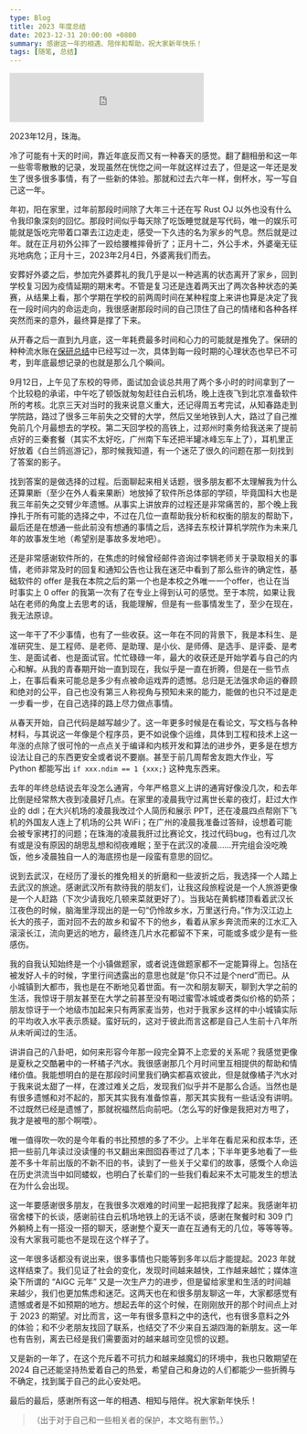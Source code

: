 ```yaml
---
type: Blog
title: 2023 年度总结
date: 2023-12-31 20:00:00 +0800
summary: 感谢这一年的相遇、陪伴和帮助，祝大家新年快乐！
tags: [随笔, 总结]
---
```


<iframe frameborder="no" border="0" marginwidth="0" marginheight="0" width='340' height='86' src="https://music.163.com/outchain/player?type=2&id=394488&auto=0&height=66"></iframe>

2023年12月，珠海。

冷了可能有十天的时间，靠近年底反而又有一种春天的感觉。翻了翻相册和这一年一些零零散散的记录，发现虽然在恍惚之间一年就这样过去了，但是这一年还是发生了很多很多事情，有了一些新的体验。那就和过去六年一样，倒杯水，写一写自己这一年。

年初，阳在家里，过年前那段时间除了大年三十还在写 Rust OJ 以外也没有什么令我印象深刻的回忆。那段时间似乎每天除了吃饭睡觉就是写代码，唯一的娱乐可能就是饭吃完带着口罩去江边走走，感受一下久违的名为家乡的气息。然后就是过年。就在正月初外公摔了一跤给腰椎摔骨折了；正月十二，外公手术，外婆毫无征兆地病危；正月十三，2023年2月4日，外婆离我们而去。

安葬好外婆之后，参加完外婆葬礼的我几乎是以一种逃离的状态离开了家乡，回到学校复习因为疫情延期的期末考。不管是复习还是连着两天出了两次各种状态的美赛，从结果上看，那个学期在学校的前两周时间在某种程度上来讲也算是决定了我在一段时间内的命运走向，我很感谢那段时间的自己顶住了自己的情绪和各种各样突然而来的意外，最终算是撑了下来。

从开春之后一直到九月底，这一年耗费最多时间和心力的可能就是推免了。保研的种种流水账在[保研总结](/blog/about-baoyan)中已经写过一次，具体到每一段时期的心理状态也早已不可考，到年底最想记录的也就是那么几个瞬间。

9月12日，上午见了东校的导师，面试加会谈总共用了两个多小时的时间拿到了一个比较稳的承诺，中午吃了顿饭就匆匆赶往白云机场，晚上连夜飞到北京准备软件所的考核。北京三天对当时的我来说意义重大，还记得周五考完试，从知春路走到学院路，路过了很多三年前失之交臂的大学，然后又坐地铁到人大，路过了自己推免前几个月最想去的学校。第二天回学校的高铁上，过郑州时乘务给我送来了提前点好的三秦套餐（其实不太好吃，广州南下车还把半罐冰峰忘车上了），耳机里正好放着《白兰鸽巡游记》，那时候我知道，有一个迷茫了很久的问题在那一刻找到了答案的影子。

找到答案的是做选择的过程。后面聊起来相关话题，很多朋友都不太理解我为什么还算果断（至少在外人看来果断）地放掉了软件所总体部的学硕，毕竟国科大也是我三年前失之交臂少年遗憾。从事实上讲放弃的过程还是非常痛苦的，那个晚上我挣扎于所有可能的选择之中，不过在几位一直帮助我分析和权衡的朋友的帮助下，最后还是在想通一些此前没有想通的事情之后，选择去东校计算机学院作为未来几年的故事发生地（希望别是事故多发地吧）。

还是非常感谢软件所的，在焦虑的时候曾经邮件咨询过李锎老师关于录取相关的事情，老师非常及时的回复和通知公告也让我在迷茫中看到了那么些许的确定性，基础软件的 offer 是我在本院之后的第一个也是本校之外唯一一个offer，也让在当时事实上 0 offer 的我第一次有了在专业上得到认可的感觉。至于本院，如果让我站在老师的角度上去思考的话，我能理解，但是有一些事情发生了，至少在现在，我无法原谅。

这一年干了不少事情，也有了一些收获。这一年在不同的背景下，我是本科生、是准研究生、是工程师、是老师、是助理、是小伙、是师傅、是选手、是评委、是考生、是面试者、也是面试官。忙忙碌碌一年，最大的收获还是开始学着与自己的内心和解。从我的青春期开始一直到现在，我似乎是一直在折腾，但是在一些节点上，在事后看来可能总是多少有点被命运戏弄的遗憾。总归是无法强求命运的眷顾和绝对的公平，自己也没有第三人称视角与预知未来的能力，能做的也只不过是走一步看一步，在自己选择的路上尽力做点事情。

从春天开始，自己代码是越写越少了。这一年更多时候是在看论文，写文档与各种材料，与其说这一年像是个程序员，更不如说像个运维，具体到工程和技术上这一年涨的点除了很可怜的一点点关于编译和内核开发和算法的进步外，更多是在想方设法让自己的东西更安全或者说不要崩。甚至于前几周帮舍友跑大作业，写 Python 都能写出 `if xxx.ndim == 1 {xxx;}` 这种鬼东西来。

去年的年终总结说去年没怎么通宵，今年严格意义上讲的通宵好像没几次，和去年比倒是经常熬大夜到凌晨好几点。在家里的凌晨我守过离世长辈的夜灯，赶过大作业的 ddl；在大兴机场的凌晨我改过个人简历和展示 PPT，还在凌晨四点帮刚下飞机的外国友人连上了机场的公共 WiFi；在广州的凌晨我准备过答辩，设想着可能会被专家拷打的问题；在珠海的凌晨我肝过比赛论文，找过代码bug，也有过几次有或是没有原因的胡思乱想和彻夜难眠；至于在武汉的凌晨……开完组会没吃晚饭，他乡凌晨独自一人的海底捞也是一段蛮有意思的回忆。

说到去武汉，在经历了漫长的推免相关的折磨和一些波折之后，我选择一个人踏上去武汉的旅途。感谢武汉所有款待我的朋友们，让我这段旅程说是一个人旅游更像是一个人赶路（下次少请我吃几顿来菜就更好了）。当我站在黄鹤楼顶看着武汉长江夜色的时候，脑海里浮现出的是一句“仍怜故乡水，万里送行舟。”作为汉江边上长大的孩子，面对回不去的故乡和留不下的他乡，看着从家乡奔流而来的江水汇入滚滚长江，流向更远的地方，最终连几片水花都留不下来，可能或多或少是有一些感伤。

我的自我认知始终是一个小镇做题家，或者说连做题家都不一定能算得上。包括在被发好人卡的时候，字里行间透露出的意思也就是“你只不过是个nerd”而已。从小城镇到大都市，我也是在不断地见着世面。有一次和朋友聊天，聊到大学之前的生活，我惊讶于朋友甚至在大学之前甚至没有喝过蜜雪冰城或者类似价格的奶茶；朋友惊讶于一个地级市加起来只有两家麦当劳，也对于我家乡这样的中小城镇实际的平均收入水平表示质疑。蛮好玩的，这对于彼此而言这都是自己人生前十八年所从未听闻过的生活。

讲讲自己的八卦吧，如何来形容今年那一段完全算不上恋爱的关系呢？我感觉更像是夏秋之交酷暑中的一杯橘子汽水。我很感谢那几个月时间里互相提供的帮助和情绪价值。我能想明白的是在那段时间里我们确实都喜欢彼此，但是就像橘子汽水对于我来说太甜了一样，在渡过难关之后，发现我们似乎并不是那么合适。当然也是有很多遗憾和对不起的，那天其实我有准备惊喜，那天其实我有一些话没有讲明。不过既然已经是遗憾了，那就祝福然后向前吧。（怎么写的好像是我把对方甩了，我才是被甩的那个啊喂）。

唯一值得吹一吹的是今年看的书比预想的多了不少。上半年在看尼采和叔本华，还把一些前几年读过没读懂的书又翻出来囫囵吞枣过了几本；下半年更多地看了一些差不多十年前出版的不新不旧的书，读到了一些关于父辈们的故事，感慨个人命运在历史洪流当中如同蝼蚁，也明白了长辈们的一些我们看起来不太可能发生的想法在为什么会出现。

这一年要感谢很多朋友，在我很多次艰难的时间里一起把我撑了起来。我感谢年初宿舍楼下的长谈，感谢前往白云机场地铁上的无话不谈，感谢在聚餐时和 309 门外躺椅上有一搭没一搭的聊天，感谢整个夏天一直在互通有无的几位，等等等等。没有大家我可能也不是现在这个样子了。

这一年很多话都没有说出来，很多事情也只能等到多年以后才能提起。2023 年就这样结束了。我们见证了社会的变化，发现时间越来越快，工作越来越忙；媒体渲染下所谓的 “AIGC 元年” 又是一次生产力的进步，但是留给家里和生活的时间越来越少，我们也更加焦虑和迷茫。这两天也在和很多朋友聊这一年，大家都感觉有遗憾或者是不如预期的地方。想起去年的这个时候，在刚刚放开的那个时间点上对于 2023 的期望。对比而言，这一年有很多意料之中的迭代，也有很多意料之外的体验；和不少老朋友找回了联系，也结交了不少来自五湖四海的新朋友。这一年也有告别，离去已经是我们需要面对的越来越司空见惯的议题。

又是新的一年了，在这个充斥着不可抗力和越来越魔幻的环境中，我也只敢期望在 2024 自己还能坚持热爱着自己的热爱，希望自己和身边的人们都能少一些折腾与不确定，找到属于自己的此心安处吧。

最后的最后，感谢所有这一年的相遇、相知与陪伴。祝大家新年快乐！

>（出于对于自己和一些相关者的保护，本文略有删节。）
